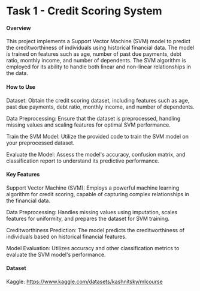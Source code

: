 # Task 1 - Credit Scoring System

#### Overview
This project implements a Support Vector Machine (SVM) model to predict the creditworthiness of individuals using historical financial data. The model is trained on features such as age, number of past due payments, debt ratio, monthly income, and number of dependents. The SVM algorithm is employed for its ability to handle both linear and non-linear relationships in the data.

#### How to Use
Dataset: Obtain the credit scoring dataset, including features such as age, past due payments, debt ratio, monthly income, and number of dependents.

Data Preprocessing: Ensure that the dataset is preprocessed, handling missing values and scaling features for optimal SVM performance.

Train the SVM Model: Utilize the provided code to train the SVM model on your preprocessed dataset.

Evaluate the Model: Assess the model's accuracy, confusion matrix, and classification report to understand its predictive performance.

#### Key Features

Support Vector Machine (SVM): Employs a powerful machine learning algorithm for credit scoring, capable of capturing complex relationships in the financial data.

Data Preprocessing: Handles missing values using imputation, scales features for uniformity, and prepares the dataset for SVM training.

Creditworthiness Prediction: The model predicts the creditworthiness of individuals based on historical financial features.

Model Evaluation: Utilizes accuracy and other classification metrics to evaluate the SVM model's performance.

#### Dataset
Kaggle: https://www.kaggle.com/datasets/kashnitsky/mlcourse

